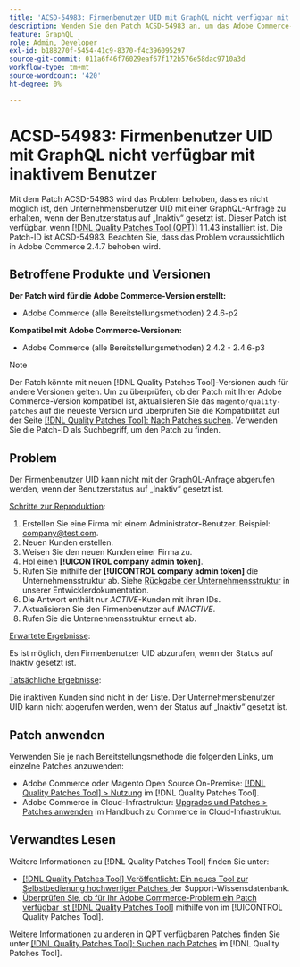 ```yaml
---
title: 'ACSD-54983: Firmenbenutzer UID mit GraphQL nicht verfügbar mit inaktivem Benutzer'
description: Wenden Sie den Patch ACSD-54983 an, um das Adobe Commerce-Problem zu beheben, bei dem es nicht möglich ist, den Firmenbenutzer UID mit einer GraphQL-Anfrage zu erhalten, wenn der Benutzerstatus auf „Inaktiv“ festgelegt ist.
feature: GraphQL
role: Admin, Developer
exl-id: b188270f-5454-41c9-8370-f4c396095297
source-git-commit: 011a6f46f76029eaf67f172b576e58dac9710a3d
workflow-type: tm+mt
source-wordcount: '420'
ht-degree: 0%

---
```


# ACSD-54983: Firmenbenutzer UID mit GraphQL nicht verfügbar mit inaktivem Benutzer

Mit dem Patch ACSD-54983 wird das Problem behoben, dass es nicht möglich ist, den Unternehmensbenutzer UID mit einer GraphQL-Anfrage zu erhalten, wenn der Benutzerstatus auf „Inaktiv“ gesetzt ist. Dieser Patch ist verfügbar, wenn [[!DNL Quality Patches Tool (QPT)]](https://experienceleague.adobe.com/de/docs/commerce-operations/tools/quality-patches-tool/quality-patches-tool-to-self-serve-quality-patches) 1.1.43 installiert ist. Die Patch-ID ist ACSD-54983. Beachten Sie, dass das Problem voraussichtlich in Adobe Commerce 2.4.7 behoben wird.

## Betroffene Produkte und Versionen

**Der Patch wird für die Adobe Commerce-Version erstellt:**

* Adobe Commerce (alle Bereitstellungsmethoden) 2.4.6-p2

**Kompatibel mit Adobe Commerce-Versionen:**

* Adobe Commerce (alle Bereitstellungsmethoden) 2.4.2 - 2.4.6-p3

>[!NOTE]
>
>Der Patch könnte mit neuen [!DNL Quality Patches Tool]-Versionen auch für andere Versionen gelten. Um zu überprüfen, ob der Patch mit Ihrer Adobe Commerce-Version kompatibel ist, aktualisieren Sie das `magento/quality-patches` auf die neueste Version und überprüfen Sie die Kompatibilität auf der Seite [[!DNL Quality Patches Tool]: Nach Patches suchen](https://experienceleague.adobe.com/tools/commerce-quality-patches/index.html?lang=de). Verwenden Sie die Patch-ID als Suchbegriff, um den Patch zu finden.

## Problem

Der Firmenbenutzer UID kann nicht mit der GraphQL-Anfrage abgerufen werden, wenn der Benutzerstatus auf „Inaktiv“ gesetzt ist.

<u>Schritte zur Reproduktion</u>:

1. Erstellen Sie eine Firma mit einem Administrator-Benutzer. Beispiel: company@test.com.
1. Neuen Kunden erstellen.
1. Weisen Sie den neuen Kunden einer Firma zu.
1. Hol einen **[!UICONTROL company admin token]**.
1. Rufen Sie mithilfe der **[!UICONTROL company admin token]** die Unternehmensstruktur ab. Siehe [Rückgabe der Unternehmensstruktur](https://developer.adobe.com/commerce/webapi/graphql/schema/b2b/company/queries/company/#return-the-company-structure) in unserer Entwicklerdokumentation.
1. Die Antwort enthält nur *ACTIVE*-Kunden mit ihren IDs.
1. Aktualisieren Sie den Firmenbenutzer auf *INACTIVE*.
1. Rufen Sie die Unternehmensstruktur erneut ab.

<u>Erwartete Ergebnisse</u>:

Es ist möglich, den Firmenbenutzer UID abzurufen, wenn der Status auf Inaktiv gesetzt ist.

<u>Tatsächliche Ergebnisse</u>:

Die inaktiven Kunden sind nicht in der Liste. Der Unternehmensbenutzer UID kann nicht abgerufen werden, wenn der Status auf „Inaktiv“ gesetzt ist.

## Patch anwenden

Verwenden Sie je nach Bereitstellungsmethode die folgenden Links, um einzelne Patches anzuwenden:

* Adobe Commerce oder Magento Open Source On-Premise: [[!DNL Quality Patches Tool] > Nutzung](/help/tools/quality-patches-tool/usage.md) im [!DNL Quality Patches Tool].
* Adobe Commerce in Cloud-Infrastruktur: [Upgrades und Patches > Patches anwenden](https://experienceleague.adobe.com/docs/commerce-cloud-service/user-guide/develop/upgrade/apply-patches.html?lang=de) im Handbuch zu Commerce in Cloud-Infrastruktur.

## Verwandtes Lesen

Weitere Informationen zu [!DNL Quality Patches Tool] finden Sie unter:

* [[!DNL Quality Patches Tool] Veröffentlicht: Ein neues Tool zur Selbstbedienung hochwertiger Patches ](https://experienceleague.adobe.com/de/docs/commerce-operations/tools/quality-patches-tool/quality-patches-tool-to-self-serve-quality-patches) der Support-Wissensdatenbank.
* [Überprüfen Sie, ob für Ihr Adobe Commerce-Problem ein Patch verfügbar ist [!DNL Quality Patches Tool]](/help/tools/quality-patches-tool/patches-available-in-qpt/check-patch-for-magento-issue-with-magento-quality-patches.md) mithilfe von im [!UICONTROL Quality Patches Tool].


Weitere Informationen zu anderen in QPT verfügbaren Patches finden Sie unter [[!DNL Quality Patches Tool]: Suchen nach Patches](https://experienceleague.adobe.com/tools/commerce-quality-patches/index.html?lang=de) im [!DNL Quality Patches Tool].
